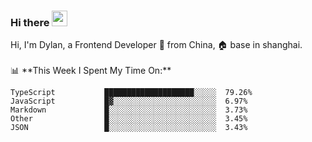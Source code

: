 ### Hi there <img src="https://media.giphy.com/media/hvRJCLFzcasrR4ia7z/giphy.gif" width="25px">

<!-- ![visitors](https://visitor-badge.glitch.me/badge?page_id=dislfyer.dislfyer) --!>

Hi, I'm Dylan, a Frontend Developer 🚀 from China, 🏠 base in shanghai.
<br/>
<br/>

📊 **This Week I Spent My Time On:**


<!--START_SECTION:waka-->

```text
TypeScript           ████████████████████░░░░░  79.26%
JavaScript           █▓░░░░░░░░░░░░░░░░░░░░░░░  6.97%
Markdown             █░░░░░░░░░░░░░░░░░░░░░░░░  3.73%
Other                █░░░░░░░░░░░░░░░░░░░░░░░░  3.45%
JSON                 █░░░░░░░░░░░░░░░░░░░░░░░░  3.43%
```

<!--END_SECTION:waka-->

<!--
**About Me:**
 -->
